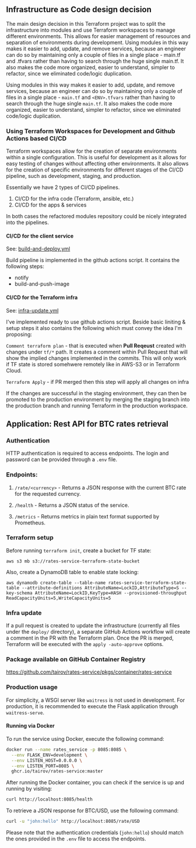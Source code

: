 ## Infrastructure as Code design decision

The main design decision in this Terraform project was to split the infrastructure into modules and use Terraform
workspaces to manage different environments. This allows for easier management of resources and separation of
environments during development.
Using modules in this way makes it easier to add, update, and remove services, because an engineer can do so by
maintaining only a couple of files in a single place - main.tf and <ENV>.tfvars rather than having to search through the
huge single main.tf. It also makes the code more organized, easier to understand, simpler to refactor, since we
eliminated code/logic duplication.

Using modules in this way makes it easier to add, update, and remove services, because an engineer can do so by
maintaining only a couple of files in a single place - `main.tf` and `<ENV>.tfvars` rather than having to search through
the huge single `main.tf`. It also makes the code more organized, easier to understand, simpler to refactor, since we
eliminated code/logic duplication.

### Using Terraform Workspaces for Development and Github Actions based CI/CD

Terraform workspaces allow for the creation of separate environments within a single configuration. This is useful for
development as it allows for easy testing of changes without affecting other environments. It also allows for the
creation of specific environments for different stages of the CI/CD pipeline, such as development, staging, and
production.

Essentially we have 2 types of CI/CD pipelines.

1. CI/CD for the infra code (Terraform, ansible, etc.)
2. CI/CD for the apps & services

In both cases the refactored modules repository could be nicely integrated into the pipelines.

#### CI/CD for the client service

See: [build-and-deploy.yml](.github%2Fworkflows%2Fbuild-and-deploy.yml)

Build pipeline is implemented in the github actions script. It contains the following steps:

* notify
* build-and-push-image

#### CI/CD for the Terraform infra

See: [infra-update.yml](.github%2Fworkflows%2Finfra-update.yml)

I've implemented ready to use github actions script. Beside basic liniting & setup steps it also contains the following
which must convey the idea I'm proposing:

`Comment terraform plan` - that is executed when **Pull Reqeust** created with changes under `tf/*` path.
It creates a comment within Pull Request that will show the implied changes implemented in the commits.
This will only work if TF state is stored somehwere remotely like in AWS-S3 or in Terraform Cloud.

`Terraform Apply` - if PR merged then this step will apply all changes on infra

If the changes are successful in the staging environment, they can then be promoted to the production environment by
merging the staging branch into the production branch and running Terraform in the production workspace.



## Application: Rest API for BTC rates retrieval

### Authentication

HTTP authentication is required to access endpoints. The login and password can be provided through a `.env` file.

### Endpoints:

1. `/rate/<currency>` - Returns a JSON response with the current BTC rate for the requested currency.

2. `/health` - Returns a JSON status of the service.

3. `/metrics` - Returns metrics in plain text format supported by Prometheus.

### Terraform setup

Before running `terraform init`, create a bucket for TF state:

```
aws s3 mb s3://rates-service-terraform-state-bucket
```

Also, create a DynamoDB table to enable state locking:

```
aws dynamodb create-table --table-name rates-service-terraform-state-table --attribute-definitions AttributeName=LockID,AttributeType=S --key-schema AttributeName=LockID,KeyType=HASH --provisioned-throughput ReadCapacityUnits=5,WriteCapacityUnits=5
```

### Infra update

If a pull request is created to update the infrastructure (currently all files under the `deploy/` directory), a separate GitHub Actions workflow will create a comment in the PR with the Terraform plan. Once the PR is merged, Terraform will be executed with the `apply -auto-approve` options.

### Package available on GitHub Container Registry

https://github.com/tairov/rates-service/pkgs/container/rates-service

### Production usage

For simplicity, a WSGI server like `waitress` is not used in development. For production, it is recommended to execute the Flask application through `waitress-serve`.

#### Running via Docker

To run the service using Docker, execute the following command:

```bash
docker run --name rates_service -p 8085:8085 \
  --env FLASK_ENV=development \
  --env LISTEN_HOST=0.0.0.0 \
  --env LISTEN_PORT=8085 \
  ghcr.io/tairov/rates-service:master
```

After running the Docker container, you can check if the service is up and running by visiting:

```bash
curl http://localhost:8085/health
```

To retrieve a JSON response for BTC/USD, use the following command:

```bash
curl -u "john:hello" http://localhost:8085/rate/USD
```

Please note that the authentication credentials (`john:hello`) should match the ones provided in the `.env` file to access the endpoints.

